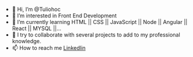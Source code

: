 - 👋 Hi, I’m @Tuliohoc
- 👀 I’m interested in Front End Development
- 🌱 I’m currently learning HTML || CSS || JavaScript || Node || Angular || React || MYSQL ||...
- 💞️ I try to collaborate with several projects to add to my professional knowledge.
- 📫 How to reach me [Linkedlin](https://www.linkedin.com/in/tulioz/)

<!---
Tuliohoc/Tuliohoc is a ✨ special ✨ repository because its `README.md` (this file) appears on your GitHub profile.
You can click the Preview link to take a look at your changes.
--->

